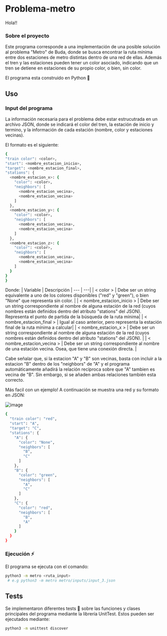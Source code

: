 # Problema-metro

Hola!!

### Sobre el proyecto
Este programa corresponde a una implementación de una posible solución al problema "Metro" de Buda, donde se busca encontrar la ruta mínima entre
dos estaciones de metro distintas dentro de una red de ellas. Además el tren y las estaciones pueden tener un color asociado, indicando que un tren
se detiene en estaciones de su propio color, o bien, sin color.

El programa esta construido en Python 🐍

## Uso

### Input del programa

La información necesaria para el problema debe estar estrucutrada en un archivo JSON, donde se indicará el color del tren, la estación de inicio 
y termino, y la información de cada estación (nombre, color y estaciones vecinas).

El formato es el siguiente: 
  ```sh
  {
  "train color": <color>,
  "start": <nombre_estacion_inicio>,
  "target": <nombre_estacion_final>,
  "stations": {
    <nombre_estacion_x>: {
      "color": <color>,
      "neighbors": [
        <nombre_estacion_vecina>,
        <nombre_estacion_vecina>
      ]
    },
    <nombre_estacion_y>: {
      "color": <color>,
      "neighbors": [
        <nombre_estacion_vecina>,
        <nombre_estacion_vecina>
      ]
    },
    <nombre_estacion_z>: {
      "color": <color>,
      "neighbors": [
        <nombre_estacion_vecina>,
        <nombre_estacion_vecina>
      ]
    }
  }
}
  ```
Donde:
| Variable | Descripción 
| --- | ---| 
| < color > | Debe ser un string equivalente a uno de los colores disponibles ("red" y "green"), o bien "None" que representa sin color. | 
| < nombre_estacion_inicio > | Debe ser un string correspondiente al nombre de alguna estación de la red (cuyos nombres están definidos dentro del atributo "stations" del JSON). Representa el punto de partida de la búsqueda de la ruta mínima|
| < nombre_estacion_final > | Igual al caso anterior, pero representa la estación final de la ruta mínima a calcular|
| < nombre_estacion_x > |  Debe ser un string correspondiente al nombre de alguna estación de la red (cuyos nombres están definidos dentro del atributo "stations" del JSON). |
| < nombre_estacion_vecina > |   Debe ser un string correspondiente al nombre de una estación vecina. Osea, que tiene una conexión directa. |

Cabe señalar que, si la estacion "A" y "B" son vecinas, basta con incluir a la estacion "B" dentro de los "neighbors" de "A" y el programa automáticamente añadirá la relación recíproca sobre que "A" tambien es vecina de "B". Sin embargo, si se añaden ambas relaciones también esta correcto.

Más facil con un ejemplo! A continuación se muestra una red y su formato en JSON:

![image](https://user-images.githubusercontent.com/48299079/169196314-df40c6fc-1f3c-480c-84f3-8f0808d28f4f.png)
```sh
{
  "train color": "red",
  "start": "A",
  "target": "C",
  "stations": {
    "A": {
      "color": "None",
      "neighbors": [
        "B",
        "C"
      ]
    },
    "B": {
      "color": "green",
      "neighbors": [
        "A",
        "C"
      ]
    },
    "C": {
      "color": "red",
      "neighbors": [
        "B",
        "A"
      ]
    }
  }
}
```

### Ejecución :zap:

El programa se ejecuta con el comando:

  ```sh
  python3 -m metro <ruta_input>
   # e.g python3 -m metro metro/inputs/input_3.json
  ```

## Tests

Se implementaron diferentes tests :test_tube: sobre las funciones y clases principales del programa mediante la librería UnitTest. Estos pueden ser ejecutados
mediante:

  ```sh
  python3 -m unittest discover 
  ```
